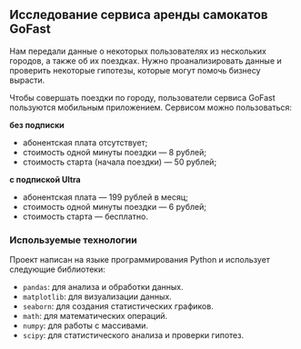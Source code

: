 ## Исследование сервиса аренды самокатов GoFast

Нам передали данные о некоторых пользователях из нескольких городов, а также об их поездках. Нужно проанализировать данные и проверить некоторые гипотезы, которые могут помочь бизнесу вырасти.

Чтобы совершать поездки по городу, пользователи сервиса GoFast пользуются мобильным приложением. Сервисом можно пользоваться:

**без подписки**

- абонентская плата отсутствует;
- стоимость одной минуты поездки — 8 рублей;
- стоимость старта (начала поездки) — 50 рублей;

**с подпиской Ultra**

- абонентская плата — 199 рублей в месяц;
- стоимость одной минуты поездки — 6 рублей;
- стоимость старта — бесплатно.

### Используемые технологии

Проект написан на языке программирования Python и использует следующие библиотеки:

- `pandas`: для анализа и обработки данных.
- `matplotlib`: для визуализации данных.
- `seaborn`: для создания статистических графиков.
- `math`: для математических операций.
- `numpy`: для работы с массивами.
- `scipy`: для статистического анализа и проверки гипотез.
